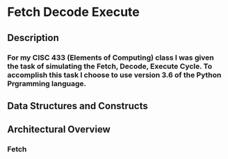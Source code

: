 # Fetch Decode Execute

## Description
### For my CISC 433 (Elements of Computing) class I was given the task of simulating the Fetch, Decode, Execute Cycle. To accomplish this task I choose to use version 3.6 of the Python Prgramming language.


## Data Structures and Constructs

## Architectural Overview

### Fetch


